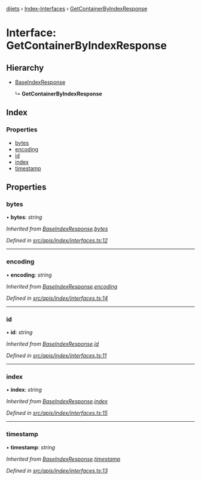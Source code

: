 [dijets](../README.md) › [Index-Interfaces](../modules/index_interfaces.md) › [GetContainerByIndexResponse](index_interfaces.getcontainerbyindexresponse.md)

# Interface: GetContainerByIndexResponse

## Hierarchy

* [BaseIndexResponse](index_interfaces.baseindexresponse.md)

  ↳ **GetContainerByIndexResponse**

## Index

### Properties

* [bytes](index_interfaces.getcontainerbyindexresponse.md#bytes)
* [encoding](index_interfaces.getcontainerbyindexresponse.md#encoding)
* [id](index_interfaces.getcontainerbyindexresponse.md#id)
* [index](index_interfaces.getcontainerbyindexresponse.md#index)
* [timestamp](index_interfaces.getcontainerbyindexresponse.md#timestamp)

## Properties

###  bytes

• **bytes**: *string*

*Inherited from [BaseIndexResponse](index_interfaces.baseindexresponse.md).[bytes](index_interfaces.baseindexresponse.md#bytes)*

*Defined in [src/apis/index/interfaces.ts:12](https://github.com/Dijets-Inc/dijetsjs/blob/ca67b81/src/apis/index/interfaces.ts#L12)*

___

###  encoding

• **encoding**: *string*

*Inherited from [BaseIndexResponse](index_interfaces.baseindexresponse.md).[encoding](index_interfaces.baseindexresponse.md#encoding)*

*Defined in [src/apis/index/interfaces.ts:14](https://github.com/Dijets-Inc/dijetsjs/blob/ca67b81/src/apis/index/interfaces.ts#L14)*

___

###  id

• **id**: *string*

*Inherited from [BaseIndexResponse](index_interfaces.baseindexresponse.md).[id](index_interfaces.baseindexresponse.md#id)*

*Defined in [src/apis/index/interfaces.ts:11](https://github.com/Dijets-Inc/dijetsjs/blob/ca67b81/src/apis/index/interfaces.ts#L11)*

___

###  index

• **index**: *string*

*Inherited from [BaseIndexResponse](index_interfaces.baseindexresponse.md).[index](index_interfaces.baseindexresponse.md#index)*

*Defined in [src/apis/index/interfaces.ts:15](https://github.com/Dijets-Inc/dijetsjs/blob/ca67b81/src/apis/index/interfaces.ts#L15)*

___

###  timestamp

• **timestamp**: *string*

*Inherited from [BaseIndexResponse](index_interfaces.baseindexresponse.md).[timestamp](index_interfaces.baseindexresponse.md#timestamp)*

*Defined in [src/apis/index/interfaces.ts:13](https://github.com/Dijets-Inc/dijetsjs/blob/ca67b81/src/apis/index/interfaces.ts#L13)*
